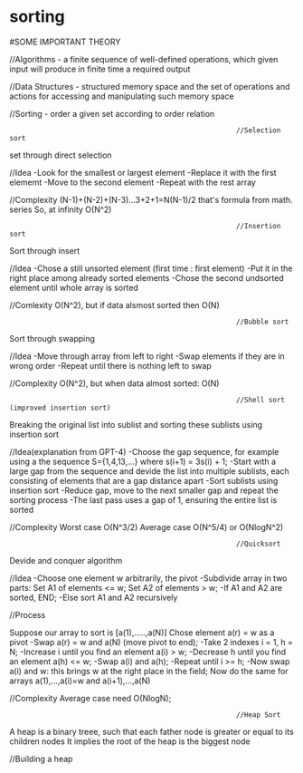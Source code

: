 # sorting

#SOME IMPORTANT THEORY

//Algorithms - a finite sequence of well-defined operations, which given input will produce in finite time a required output 

//Data Structures - structured memory space and the set of operations and actions for accessing and manipulating such memory space

//Sorting - order a given set according to order relation

                                                            //Selection sort 
set through direct selection

//Idea 
-Look for the smallest or largest element 
-Replace it with the first elememt 
-Move to the second element 
-Repeat with the rest array 

//Complexity 
(N-1)+(N-2)+(N-3)...3+2+1=N(N-1)/2  that's formula from math. series 
So, at infinity O(N^2)

                                                            //Insertion sort
Sort through insert

//Idea
-Chose a still unsorted element  (first time : first element)
-Put it in the right place among already sorted elements 
-Chose the second undsorted element until whole array is sorted 

//Comlexity 
O(N^2), but if data alsmost sorted then O(N) 

                                                            //Bubble sort 
Sort through swapping

//Idea 
-Move through array from left to right 
-Swap elements if they are in wrong order 
-Repeat until there is nothing left to swap 

//Complexity
O(N^2), but when data almost sorted: O(N)

                                                            //Shell sort (improved insertion sort)
Breaking the original list into sublist and sorting these sublists using insertion sort

//Idea(explanation from GPT-4)
-Choose the gap sequence, for example using a the sequence S={1,4,13,...} where s(i+1) = 3s(i) + 1;
-Start with a large gap from the sequence and devide the list into multiple sublists, each consisting of elements that are a gap distance apart 
-Sort sublists using insertion sort
-Reduce gap, move to the next smaller gap and repeat the sorting process 
-The last pass uses a gap of 1, ensuring the entire list is sorted 

//Complexity
Worst case O(N^3/2)
Average case O(N^5/4) or O(NlogN^2)

                                                            //Quicksort
Devide and conquer algorithm 

//Idea
-Choose one element w arbitrarily, the pivot
-Subdivide array in two parts:
  Set A1 of elements <= w;
  Set A2 of elements > w;
-If A1 and A2 are sorted, END;
-Else sort A1 and A2 recursively

//Process

Suppose our array to sort is [a(1),.....,a(N)]
Chose element a(r) = w as a pivot
    -Swap a(r) = w and a(N) (move pivot to end);
    -Take 2 indexes i = 1, h = N;
    -Increase i until you find an element a(i) > w;
    -Decrease h until you find an element a(h) <= w;
    -Swap a(i) and a(h);
    -Repeat until i >= h;
    -Now swap a(i) and w: this brings w at the right place in the field;
Now do the same for arrays a(1),...,a(i)=w and a(i+1),...,a(N)

//Complexity
Average case need O(NlogN);

                                                            //Heap Sort
A heap is a binary treee, such that each father node is greater or equal to its children nodes 
It implies the root of the heap is the biggest node

//Building a heap 


                                                            

                                                              









